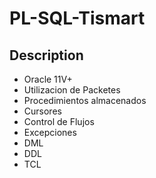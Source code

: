 # PL-SQL-Tismart

## Description 
- Oracle 11V+
- Utilizacion de Packetes
- Procedimientos almacenados
- Cursores
- Control de Flujos
- Excepciones
- DML
- DDL
- TCL